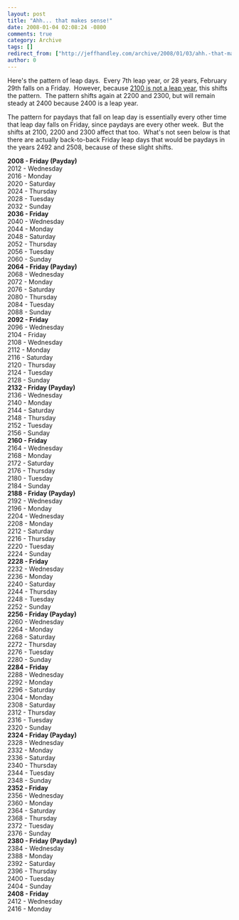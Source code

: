 ```yaml
---
layout: post
title: "Ahh... that makes sense!"
date: 2008-01-04 02:08:24 -0800
comments: true
category: Archive
tags: []
redirect_from: ["http://jeffhandley.com/archive/2008/01/03/ahh.-that-makes-sense"]
author: 0
---
```

<!-- more -->
<p>Here's the pattern of leap days.  Every 7th leap year, or 28 years, February 29th falls on a Friday.  However, because <a href="http://en.wikipedia.org/wiki/Leap_year#Algorithm" target="_blank">2100 is not a leap year</a>, this shifts the pattern.  The pattern shifts again at 2200 and 2300, but will remain steady at 2400 because 2400 is a leap year.</p>  <p>The pattern for paydays that fall on leap day is essentially every other time that leap day falls on Friday, since paydays are every other week.  But the shifts at 2100, 2200 and 2300 affect that too.  What's not seen below is that there are actually back-to-back Friday leap days that would be paydays in the years 2492 and 2508, because of these slight shifts.</p>  <p><strong>2008 - Friday (Payday)     <br /></strong>2012 - Wednesday    <br />2016 - Monday    <br />2020 - Saturday    <br />2024 - Thursday    <br />2028 - Tuesday    <br />2032 - Sunday    <br /><strong>2036 - Friday</strong>    <br />2040 - Wednesday    <br />2044 - Monday    <br />2048 - Saturday    <br />2052 - Thursday    <br />2056 - Tuesday    <br />2060 - Sunday    <br /><strong>2064 - Friday (Payday)     <br /></strong>2068 - Wednesday    <br />2072 - Monday    <br />2076 - Saturday    <br />2080 - Thursday    <br />2084 - Tuesday    <br />2088 - Sunday    <br /><strong>2092 - Friday</strong>    <br />2096 - Wednesday    <br />2104 - Friday    <br />2108 - Wednesday    <br />2112 - Monday    <br />2116 - Saturday    <br />2120 - Thursday    <br />2124 - Tuesday    <br />2128 - Sunday    <br /><strong>2132 - Friday (Payday)     <br /></strong>2136 - Wednesday    <br />2140 - Monday    <br />2144 - Saturday    <br />2148 - Thursday    <br />2152 - Tuesday    <br />2156 - Sunday    <br /><strong>2160 - Friday</strong>    <br />2164 - Wednesday    <br />2168 - Monday    <br />2172 - Saturday    <br />2176 - Thursday    <br />2180 - Tuesday    <br />2184 - Sunday    <br /><strong>2188 - Friday (Payday)     <br /></strong>2192 - Wednesday    <br />2196 - Monday    <br />2204 - Wednesday    <br />2208 - Monday    <br />2212 - Saturday    <br />2216 - Thursday    <br />2220 - Tuesday    <br />2224 - Sunday    <br /><strong>2228 - Friday</strong>    <br />2232 - Wednesday    <br />2236 - Monday    <br />2240 - Saturday    <br />2244 - Thursday    <br />2248 - Tuesday    <br />2252 - Sunday    <br /><strong>2256 - Friday (Payday)     <br /></strong>2260 - Wednesday    <br />2264 - Monday    <br />2268 - Saturday    <br />2272 - Thursday    <br />2276 - Tuesday    <br />2280 - Sunday    <br /><strong>2284 - Friday</strong>    <br />2288 - Wednesday    <br />2292 - Monday    <br />2296 - Saturday    <br />2304 - Monday    <br />2308 - Saturday    <br />2312 - Thursday    <br />2316 - Tuesday    <br />2320 - Sunday    <br /><strong>2324 - Friday (Payday)     <br /></strong>2328 - Wednesday    <br />2332 - Monday    <br />2336 - Saturday    <br />2340 - Thursday    <br />2344 - Tuesday    <br />2348 - Sunday    <br /><strong>2352 - Friday</strong>    <br />2356 - Wednesday    <br />2360 - Monday    <br />2364 - Saturday    <br />2368 - Thursday    <br />2372 - Tuesday    <br />2376 - Sunday    <br /><strong>2380 - Friday (Payday)     <br /></strong>2384 - Wednesday    <br />2388 - Monday    <br />2392 - Saturday    <br />2396 - Thursday    <br />2400 - Tuesday    <br />2404 - Sunday    <br /><strong>2408 - Friday</strong>    <br />2412 - Wednesday    <br />2416 - Monday</p>

